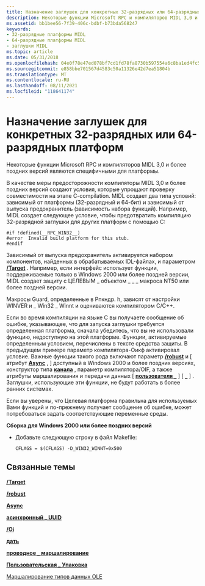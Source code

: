 ```yaml
---
title: Назначение заглушек для конкретных 32-разрядных или 64-разрядных платформ
description: Некоторые функции Microsoft RPC и компиляторов MIDL 3,0 и более поздних версий являются специфичными для платформы.
ms.assetid: bb1bee56-7f39-406c-bdbf-b73bda568247
keywords:
- 32-разрядные платформы MIDL
- 64-разрядные платформы MIDL
- заглушки MIDL
ms.topic: article
ms.date: 05/31/2018
ms.openlocfilehash: 04e0f78e47ed078bf7cd1fd78fa8730b597554a6c8ba1ed4fc5a67bc562e7d82
ms.sourcegitcommit: e858bbe701567d4583c50a11326e42d7ea51804b
ms.translationtype: MT
ms.contentlocale: ru-RU
ms.lasthandoff: 08/11/2021
ms.locfileid: "118641174"
---
```

# <a name="targeting-stubs-for-specific-32-bit-or-64-bit-platforms"></a>Назначение заглушек для конкретных 32-разрядных или 64-разрядных платформ

Некоторые функции Microsoft RPC и компиляторов MIDL 3,0 и более поздних версий являются специфичными для платформы.

В качестве меры предосторожности компиляторы MIDL 3,0 и более поздних версий создают условия, которые упрощают проверку совместимости на этапе C-compilation. MIDL создает два типа условий: зависимый от платформы (32-разрядный и 64-бит) и зависимый от выпуска предохранитель (зависимость набора функций). Например, MIDL создает следующее условие, чтобы предотвратить компиляцию 32-разрядной заглушки для других платформ с помощью C:

``` syntax
#if !defined(__RPC_WIN32__)
#error  Invalid build platform for this stub.
#endif
```

Зависимый от выпуска предохранитель активируется набором компонентов, найденных в обрабатываемых IDL-файлах, и параметром [**/Target**](-target.md) . Например, если интерфейс использует функции, поддерживаемые только в Windows 2000 или более поздней версии, MIDL создает защиту с ЦЕЛЕВЫМ \_ объектом \_ \_ \_ макроса NT50 или более поздней версии.

Макросы Guard, определенные в Рпкндр. h, зависят от настройки WINVER и \_ Win32 \_ Winnt и оцениваются компилятором C/C++.

Если во время компиляции на языке C вы получаете сообщение об ошибке, указывающее, что для запуска заглушки требуется определенная платформа, сначала убедитесь, что вы не использовали функцию, недоступную на этой платформе. Функции, активируемые определенным условием, перечислены в тексте средства защиты. В предыдущем примере параметр компилятора-Оикф активировал условие. Важные функции такого рода включают параметр [**/robust**](-robust.md) и \[ атрибут [**Async**](async.md) , \] доступный в Windows 2000 и более поздних версиях, конструктор типа [**канала**](pipe.md) , параметр компилятора/OIF, а также атрибуты маршалирования и передачи данных \[ [**пользователя \_**](user-marshal.md) \] \[ [**\_**](wire-marshal.md) \] . Заглушки, использующие эти функции, не будут работать в более ранних системах.

Если вы уверены, что Целевая платформа правильна для используемых Вами функций и по-прежнему получает сообщение об ошибке, может потребоваться задать соответствующие переменные среды.

**Сборка для Windows 2000 или более поздних версий**

-   Добавьте следующую строку в файл Makefile:

    ``` syntax
    CFLAGS = $(CFLAGS) -D_WIN32_WINNT=0x500
    ```

## <a name="related-topics"></a>Связанные темы

<dl> <dt>

[**/Target**](-target.md)
</dt> <dt>

[**/robust**](-robust.md)
</dt> <dt>

[**Async**](async.md)
</dt> <dt>

[**асинхронный \_ UUID**](async-uuid.md)
</dt> <dt>

[**/Oi**](-oi.md)
</dt> <dt>

[**дать**](pipe.md)
</dt> <dt>

[**проводное \_ маршалирование**](wire-marshal.md)
</dt> <dt>

[**Пользовательская \_ Упаковка**](user-marshal.md)
</dt> <dt>

[Маршалирование типов данных OLE](marshaling-ole-data-types.md)
</dt> </dl>

 

 




